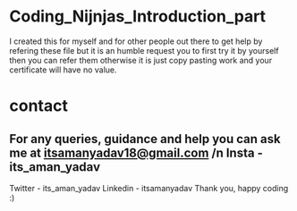 # Coding_Nijnjas_Introduction_part
I created this for myself and for other people out there to get help by refering these file but it is an humble request you to first try it by yourself then you can refer them otherwise it is just copy pasting work and your certificate will have no value.

# contact
For any queries, guidance and help you can ask me at itsamanyadav18@gmail.com /n
Insta - its_aman_yadav
------
Twitter - its_aman_yadav
Linkedin - itsamanyadav
Thank you, happy coding :)
